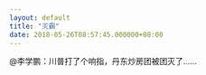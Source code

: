 ```yaml
---
layout: default
title: "灭霸"
date: 2018-05-26T08:57:45.000000+08:00
---
```


@李学鹏：川普打了个响指，丹东炒房团被团灭了…… 


